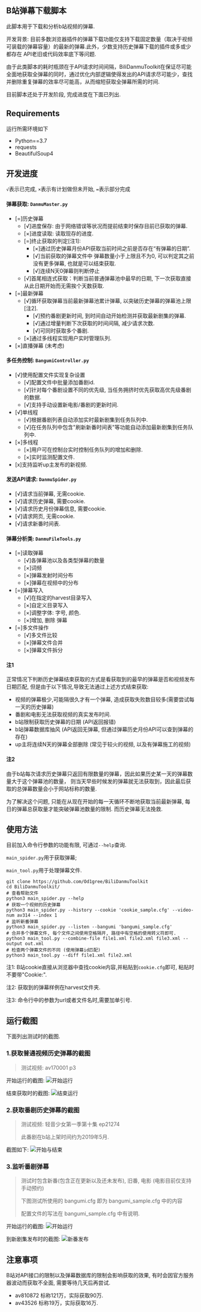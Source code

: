 ## B站弹幕下载脚本

此脚本用于下载和分析b站视频的弹幕.

开发背景: 目前多数浏览器插件的弹幕下载功能仅支持下载固定数量（取决于视频可装载的弹幕容量）的最新的弹幕.此外，少数支持历史弹幕下载的插件或多或少都存在 API老旧或代码效率底下等问题.

由于此类脚本的耗时瓶颈在于API请求时间间隔，BiliDanmuToolkit在保证尽可能全面地获取全弹幕的同时，通过优化内部逻辑使得发出的API请求尽可能少，查找并删除重复弹幕的效率尽可能高，从而缩短获取全弹幕所需的时间.

目前脚本还处于开发阶段, 完成进度在下面已列出.

## Requirements

运行所需环境如下

* Python==3.7
* requests
* BeautifulSoup4

## 开发进度

`√`表示已完成, `×`表示有计划做但未开始, `=`表示部分完成

#### 弹幕获取: `DanmuMaster.py`

* \[=\]历史弹幕
  * \[√\]进度保存: 由于网络错误等状况而提前结束时保存目前已获取的弹幕.
  * \[×\]进度读取: 读取现存的进度.
  * \[=\]终止获取的判定\[注1\]: 
    * \[×\]通过历史弹幕月份API获取当前时间之前是否存在“有弹幕的日期”.
    * \[√\]当前获取的弹幕文件中 弹幕数量小于上限且不为0, 可以判定其之前没有更多弹幕, 也就是可以结束获取.
    * \[√\]连续N天0弹幕则判断停止
  * \[√\]首尾相连式获取：判断当前普通弹幕池中最早的日期, 下一次获取直接从此日期开始而无需挨个天数获取.
* \[=\]最新弹幕
  * \[√\]循环获取弹幕当前最新弹幕池累计弹幕, 以突破历史弹幕的弹幕池上限\[注2\].
    * \[√\]预约番剧更新时间, 到时间自动开始检测并获取最新剧集的弹幕.
    * \[√\]通过增量判断下次获取的时间间隔, 减少请求次数.
    * \[√\]可同时获取多个番剧.
  * \[×\]通过多线程实现用户实时管理队列.
* \[×\]直播弹幕 (未考虑)

#### 多任务控制: `BangumiController.py`
* \[√\]使用配置文件实现复杂设置
  * \[√\]配置文件中批量添加番剧id.
  * \[√\]针对每个番剧设置不同的优先级, 当任务拥挤时优先获取高优先级番剧的数据.
  * \[√\]支持手动设置新电影/番剧的更新时间.
* \[√\]单线程
  * \[√\]根据番剧列表自动添加实时最新剧集到任务队列中.
  * \[√\]在任务队列中包含"刷新新番时间表"等功能自动添加最新剧集到任务队列中.
* \[×\]多线程
  * \[×\]用户可在控制台实时控制任务队列的增加和删除.
  * \[×\]实时监测配置文件.
* \[x\]支持监听up主发布的新视频.

#### 发送API请求: `DanmuSpider.py`

* \[√\]请求当前弹幕, 无需cookie.
* \[√\]请求历史弹幕, 需要cookie.
* \[√\]请求历史月份弹幕信息, 需要cookie.
* \[√\]请求网页, 无需cookie.
* \[√\]请求新番时间表.

#### 弹幕分析类: `DanmuFileTools.py`

* \[=\]读取弹幕
  * \[√\]各弹幕池以及各类型弹幕的数量
  * \[×\]词频
  * \[×\]弹幕发射时间分布
  * \[×\]弹幕在视频中的分布
* \[=\]弹幕写入
  * \[√\]在指定的harvest目录写入
  * \[×\]自定义目录写入
  * \[×\]调整字体: 字号, 颜色.
  * \[×\]增加, 删除 弹幕
* \[=\]多文件操作
  * \[√\]多文件比较
  * \[×\]弹幕文件合并
  * \[×\]弹幕文件拆分

#### 注1
正常情况下判断历史弹幕结束获取的方式是看获取到的最早的弹幕是否和视频发布日期匹配,
但是由于以下情况,导致无法通过上述方式结束获取:

* 视频的弹幕极少,可能隔很久才有一个弹幕, 造成获取失败数目较多(需要尝试每一天的历史弹幕)
* 番剧和电影无法获取视频的真实发布时间.
* b站限制获取历史弹幕的日期 (API返回报错)
* b站弹幕数据库抽风 (API返回无弹幕, 但通过弹幕历史月份API可以查到弹幕的存在)
* up主将连续N天的弹幕全部删除 (常见于较火的视频, 以及有弹幕施工的视频)

#### 注2
由于b站每次请求历史弹幕只返回有限数量的弹幕，因此如果历史某一天的弹幕数量大于这个弹幕池的数量，
则当天早些时候发的弹幕就无法获取到，因此最后获取的总弹幕数量会小于网站标称的数量.

为了解决这个问题, 只能在从现在开始的每一天循环不断地获取当前最新弹幕, 
每日的弹幕总获取量才能突破弹幕池数量的限制.
而历史弹幕无法挽救.

## 使用方法
目前加入命令行参数的功能有限, 可通过`--help`查询.

`main_spider.py`用于获取弹幕;

`main_tool.py`用于处理弹幕文件.

```shell script
git clone https://github.com/Od1gree/BiliDanmuToolkit
cd BiliDanmuToolkit/
# 查看帮助文件
python3 main_spider.py --help
# 获取一个视频的历史弹幕
python3 main_spider.py --history --cookie 'cookie_sample.cfg' --video-num av314 --index 1
# 监听新番弹幕
python3 main_spider.py --listen --bangumi 'bangumi_sample.cfg'
# 合并多个弹幕文件, 每个文件之间使用空格隔开, 路径中有空格的使用转义符即可.
python3 main_tool.py --combine-file file1.xml file2.xml file3.xml --output out.xml
# 检查两个弹幕文件的不同 (使用弹幕id匹配)
python3 main_tool.py --diff file1.xml file2.xml
```

注1: B站cookie直接从浏览器中查找cookie内容,并粘贴到`cookie.cfg`即可, 粘贴时不要带"Cookie:".

注2: 获取到的弹幕样例在harvest文件夹.

注3: 命令行中的参数为url或者文件名时,需要加单引号.

## 运行截图
下面列出测试时的截图.
### 1.获取普通视频历史弹幕的截图
> 测试视频: av170001 p3

开始运行的截图:
![开始运行](img/history_bv_begin.jpg)

结束获取时的截图:
![结束运行](img/history_bv_end.jpg)

### 2.获取番剧历史弹幕的截图
> 测试视频: 轻音少女第一季第十集 ep21274
>
> 此番剧在b站上架时间约为2019年5月.

截图如下:
![开始与结束](img/history_ep_begin_end.png)

### 3.监听番剧弹幕
>测试时包含新番(包含正在更新以及还未发布), 旧番, 电影 (电影目前仅支持手动预约)
>
>下图测试所使用的 bangumi.cfg 即为 bangumi_sample.cfg 中的内容
>
>配置文件的写法在 bangumi_sample.cfg 中有说明.

开始运行的截图:
![开始运行](img/begin.png)

到新剧集发布时的截图:
![新番发布](img/new_bangumi.jpg)

## 注意事项
B站对API接口的限制以及弹幕数据库的限制会影响获取的效果, 有时会因官方服务器波动而获取不全面, 需要等待几天后再尝试.

* av810872 标称121万，实际获取90万.
* av43526 标称19万，实际获取16万.

